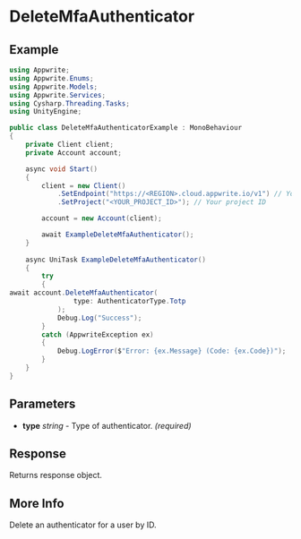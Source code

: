 # DeleteMfaAuthenticator

## Example

```csharp
using Appwrite;
using Appwrite.Enums;
using Appwrite.Models;
using Appwrite.Services;
using Cysharp.Threading.Tasks;
using UnityEngine;

public class DeleteMfaAuthenticatorExample : MonoBehaviour
{
    private Client client;
    private Account account;

    async void Start()
    {
        client = new Client()
            .SetEndpoint("https://<REGION>.cloud.appwrite.io/v1") // Your API Endpoint
            .SetProject("<YOUR_PROJECT_ID>"); // Your project ID

        account = new Account(client);

        await ExampleDeleteMfaAuthenticator();
    }
    
    async UniTask ExampleDeleteMfaAuthenticator()
    {
        try
        {
await account.DeleteMfaAuthenticator(
                type: AuthenticatorType.Totp
            );
            Debug.Log("Success");
        }
        catch (AppwriteException ex)
        {
            Debug.LogError($"Error: {ex.Message} (Code: {ex.Code})");
        }
    }
}
```

## Parameters

- **type** *string* - Type of authenticator. *(required)* 

## Response

Returns response object.
## More Info

Delete an authenticator for a user by ID.
